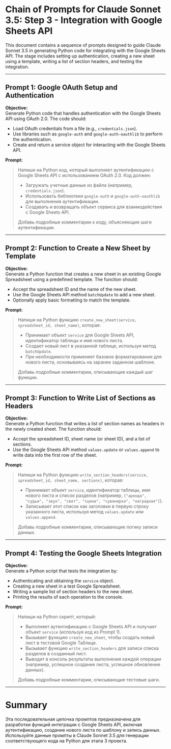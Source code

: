 # Chain of Prompts for Claude Sonnet 3.5: Step 3 - Integration with Google Sheets API

This document contains a sequence of prompts designed to guide Claude Sonnet 3.5 in generating Python code for integrating with the Google Sheets API. The stage includes setting up authentication, creating a new sheet using a template, writing a list of section headers, and testing the integration.

---

## Prompt 1: Google OAuth Setup and Authentication

**Objective:**  
Generate Python code that handles authentication with the Google Sheets API using OAuth 2.0. The code should:
- Load OAuth credentials from a file (e.g., `credentials.json`).
- Use libraries such as `google-auth` and `google-auth-oauthlib` to perform the authentication.
- Create and return a service object for interacting with the Google Sheets API.

**Prompt:**  
> Напиши на Python код, который выполняет аутентификацию с Google Sheets API с использованием OAuth 2.0. Код должен:
> - Загружать учетные данные из файла (например, `credentials.json`).
> - Использовать библиотеки `google-auth` и `google-auth-oauthlib` для выполнения аутентификации.
> - Создавать и возвращать объект сервиса для взаимодействия с Google Sheets API.
> 
> Добавь подробные комментарии к коду, объясняющие шаги аутентификации.

---

## Prompt 2: Function to Create a New Sheet by Template

**Objective:**  
Generate a Python function that creates a new sheet in an existing Google Spreadsheet using a predefined template. The function should:
- Accept the spreadsheet ID and the name of the new sheet.
- Use the Google Sheets API method `batchUpdate` to add a new sheet.
- Optionally apply basic formatting to match the template.

**Prompt:**  
> Напиши на Python функцию `create_new_sheet(service, spreadsheet_id, sheet_name)`, которая:
> - Принимает объект `service` для Google Sheets API, идентификатор таблицы и имя нового листа.
> - Создает новый лист в указанной таблице, используя метод `batchUpdate`.
> - При необходимости применяет базовое форматирование для нового листа, основываясь на заранее заданном шаблоне.
> 
> Добавь подробные комментарии, описывающие каждый шаг функции.

---

## Prompt 3: Function to Write List of Sections as Headers

**Objective:**  
Generate a Python function that writes a list of section names as headers in the newly created sheet. The function should:
- Accept the spreadsheet ID, sheet name (or sheet ID), and a list of sections.
- Use the Google Sheets API method `values.update` or `values.append` to write data into the first row of the sheet.

**Prompt:**  
> Напиши на Python функцию `write_section_headers(service, spreadsheet_id, sheet_name, sections)`, которая:
> - Принимает объект `service`, идентификатор таблицы, имя нового листа и список разделов (например, `["аренда", "судьи", "звук", "свет", "сцена", "сувенирка", "наградная"]`).
> - Записывает этот список как заголовки в первую строку указанного листа, используя метод `values.update` или `values.append`.
> 
> Добавь подробные комментарии, описывающие логику записи данных.

---

## Prompt 4: Testing the Google Sheets Integration

**Objective:**  
Generate a Python script that tests the integration by:
- Authenticating and obtaining the `service` object.
- Creating a new sheet in a test Google Spreadsheet.
- Writing a sample list of section headers to the new sheet.
- Printing the results of each operation to the console.

**Prompt:**  
> Напиши на Python скрипт, который:
> - Выполняет аутентификацию с Google Sheets API и получает объект `service` (используя код из Prompt 1).
> - Вызывает функцию `create_new_sheet`, чтобы создать новый лист в тестовой Google Таблице.
> - Вызывает функцию `write_section_headers` для записи списка разделов в созданный лист.
> - Выводит в консоль результаты выполнения каждой операции (например, успешное создание листа, успешное обновление данных).
> 
> Добавь подробные комментарии, описывающие тестовые шаги.

---

# Summary

Эта последовательная цепочка промптов предназначена для разработки функций интеграции с Google Sheets API, включая аутентификацию, создание нового листа по шаблону и запись данных. Используйте данные промпты в Claude Sonnet 3.5 для генерации соответствующего кода на Python для этапа 3 проекта.
